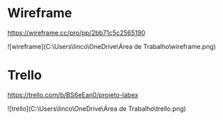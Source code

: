 <h1>Wireframe</h1>



https://wireframe.cc/pro/pp/2bb71c5c2565190

![wireframe](C:\Users\linco\OneDrive\Área de Trabalho\wireframe.png)



<h1>Trello</h1>

https://trello.com/b/BS6eEan0/projeto-labex

![trello](C:\Users\linco\OneDrive\Área de Trabalho\trello.png)